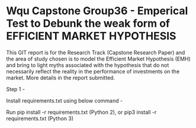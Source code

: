 # Wqu Capstone Group36 - Emperical Test to Debunk the weak form of EFFICIENT MARKET HYPOTHESIS
This GIT report is for the Research Track (Capstone Research Paper) and the area of study chosen is to model the Efficient Market Hypothesis (EMH) and bring to light myths associated with the hypothesis that do not necessarily reflect the reality in the performance of investments on the market. More details in the report submitted.


Step 1 -

Install requirements.txt using below command -

Run pip install -r requirements.txt (Python 2), or pip3 install -r requirements.txt (Python 3)

